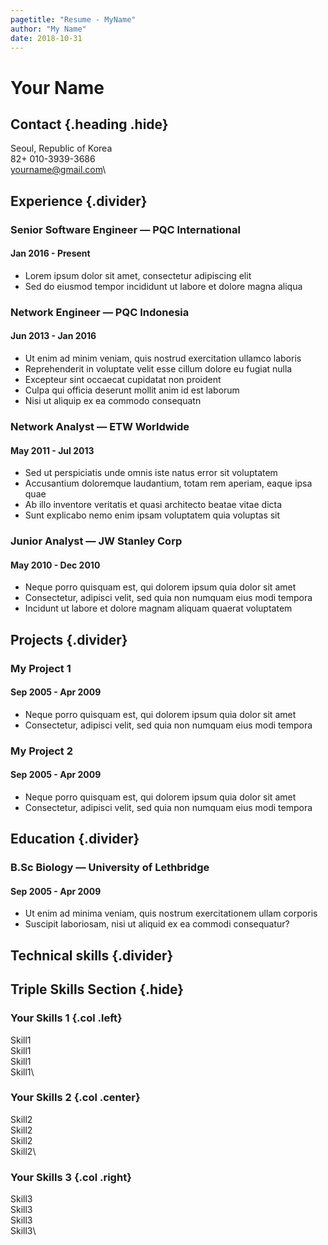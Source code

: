 ```yaml
---
pagetitle: "Resume - MyName"
author: "My Name"
date: 2018-10-31
---
```


# Your Name

## Contact {.heading .hide}

Seoul, Republic of Korea\
82+ 010-3939-3686\
yourname@gmail.com\

## Experience {.divider}

### Senior Software Engineer &mdash; PQC International

#### Jan 2016 - Present

- Lorem ipsum dolor sit amet, consectetur adipiscing elit
- Sed do eiusmod tempor incididunt ut labore et dolore magna aliqua

### Network Engineer &mdash; PQC Indonesia

#### Jun 2013 - Jan 2016

- Ut enim ad minim veniam, quis nostrud exercitation ullamco laboris
- Reprehenderit in voluptate velit esse cillum dolore eu fugiat nulla
- Excepteur sint occaecat cupidatat non proident
- Culpa qui officia deserunt mollit anim id est laborum
- Nisi ut aliquip ex ea commodo consequatn

### Network Analyst &mdash; ETW Worldwide

#### May 2011 - Jul 2013

- Sed ut perspiciatis unde omnis iste natus error sit voluptatem
- Accusantium doloremque laudantium, totam rem aperiam, eaque ipsa quae
- Ab illo inventore veritatis et quasi architecto beatae vitae dicta
- Sunt explicabo nemo enim ipsam voluptatem quia voluptas sit

### Junior Analyst &mdash; JW Stanley Corp

#### May 2010 - Dec 2010

- Neque porro quisquam est, qui dolorem ipsum quia dolor sit amet
- Consectetur, adipisci velit, sed quia non numquam eius modi tempora
- Incidunt ut labore et dolore magnam aliquam quaerat voluptatem

## Projects {.divider}

### My Project 1

#### Sep 2005 - Apr 2009

- Neque porro quisquam est, qui dolorem ipsum quia dolor sit amet
- Consectetur, adipisci velit, sed quia non numquam eius modi tempora

### My Project 2

#### Sep 2005 - Apr 2009

- Neque porro quisquam est, qui dolorem ipsum quia dolor sit amet
- Consectetur, adipisci velit, sed quia non numquam eius modi tempora

## Education {.divider}

### B.Sc Biology &mdash; University of Lethbridge

#### Sep 2005 - Apr 2009

- Ut enim ad minima veniam, quis nostrum exercitationem ullam corporis
- Suscipit laboriosam, nisi ut aliquid ex ea commodi consequatur?

## Technical skills {.divider}

## Triple Skills Section {.hide}

### Your Skills 1 {.col .left}

Skill1\
Skill1\
Skill1\
Skill1\

### Your Skills 2 {.col .center}

Skill2\
Skill2\
Skill2\
Skill2\

### Your Skills 3 {.col .right}

Skill3\
Skill3\
Skill3\
Skill3\
